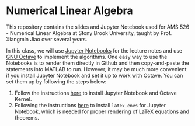 # Numerical Linear Algebra

This repository contains the slides and Jupyter Notebook used for AMS 526 - Numerical Linear Algebra at Stony Brook University, taught by Prof. Xiangmin Jiao over several years.

In this class, we will use [Jupyter Notebooks](http://jupyter.org/) for the lecture notes and use [GNU Octave](http://octave.org) to implement the algorithms. One easy way to use the Notebooks is to render them directly in Github and then copy-and-paste the statements into MATLAB to run. However, it may be much more convenient if you install Jupyter Notebook and set it up to work with Octave. You can set them up by following the steps below:
 1. Follow the instructions [here](https://github.com/numgeom/notes/wiki/Installation-Guides-for-Jupyter-Notebooks#octave-kernel-for-jupyter-notebook) to install Jupyter Notebook and Octave Kernel.
 2. Following the instructions [here](https://pypi.python.org/pypi/jupyter_latex_envs) to install `latex_envs` for Jupyter Notebook, which is needed for proper rendering of LaTeX equations and theorems.

